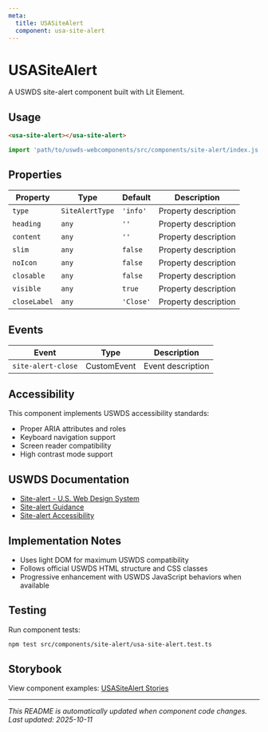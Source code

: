 ```yaml
---
meta:
  title: USASiteAlert
  component: usa-site-alert
---
```


# USASiteAlert

A USWDS site-alert component built with Lit Element.

## Usage

```html
<usa-site-alert></usa-site-alert>
```

```javascript
import 'path/to/uswds-webcomponents/src/components/site-alert/index.js';
```

## Properties

| Property | Type | Default | Description |
|----------|------|---------|-------------|
| `type` | `SiteAlertType` | `'info'` | Property description |
| `heading` | `any` | `''` | Property description |
| `content` | `any` | `''` | Property description |
| `slim` | `any` | `false` | Property description |
| `noIcon` | `any` | `false` | Property description |
| `closable` | `any` | `false` | Property description |
| `visible` | `any` | `true` | Property description |
| `closeLabel` | `any` | `'Close'` | Property description |

## Events

| Event | Type | Description |
|-------|------|-------------|
| `site-alert-close` | CustomEvent | Event description |

## Accessibility

This component implements USWDS accessibility standards:

- Proper ARIA attributes and roles
- Keyboard navigation support
- Screen reader compatibility
- High contrast mode support

## USWDS Documentation

- [Site-alert - U.S. Web Design System](https://designsystem.digital.gov/components/site-alert/)
- [Site-alert Guidance](https://designsystem.digital.gov/components/site-alert/#guidance)
- [Site-alert Accessibility](https://designsystem.digital.gov/components/site-alert/#accessibility)

## Implementation Notes

- Uses light DOM for maximum USWDS compatibility
- Follows official USWDS HTML structure and CSS classes
- Progressive enhancement with USWDS JavaScript behaviors when available

## Testing

Run component tests:

```bash
npm test src/components/site-alert/usa-site-alert.test.ts
```

## Storybook

View component examples: [USASiteAlert Stories](http://localhost:6006/?path=/story/components-site-alert)

---

_This README is automatically updated when component code changes._
_Last updated: 2025-10-11_
